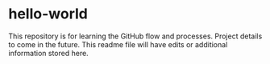 # hello-world
This repository is for learning the GitHub flow and processes.
Project details to come in the future.
This readme file will have edits or additional information stored here.
